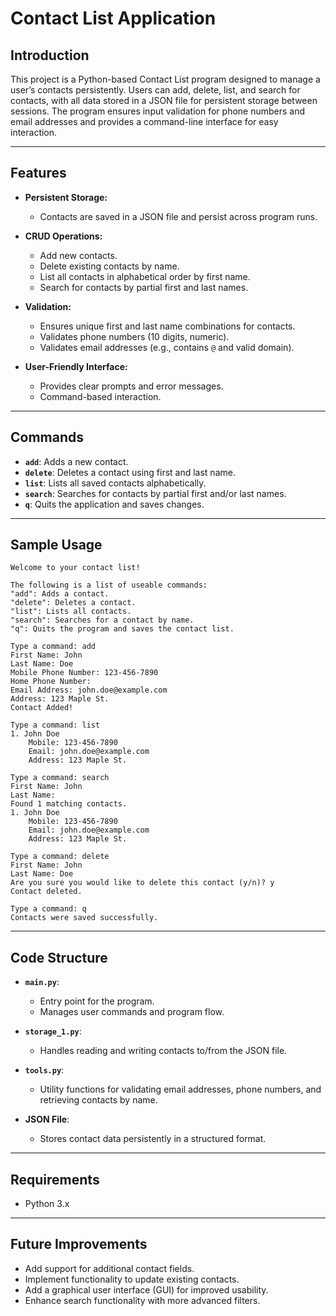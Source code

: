 # Contact List Application

## Introduction

This project is a Python-based Contact List program designed to manage a user’s contacts persistently. Users can add, delete, list, and search for contacts, with all data stored in a JSON file for persistent storage between sessions. The program ensures input validation for phone numbers and email addresses and provides a command-line interface for easy interaction.

---

## Features

- **Persistent Storage:**
  - Contacts are saved in a JSON file and persist across program runs.

- **CRUD Operations:**
  - Add new contacts.
  - Delete existing contacts by name.
  - List all contacts in alphabetical order by first name.
  - Search for contacts by partial first and last names.

- **Validation:**
  - Ensures unique first and last name combinations for contacts.
  - Validates phone numbers (10 digits, numeric).
  - Validates email addresses (e.g., contains `@` and valid domain).

- **User-Friendly Interface:**
  - Provides clear prompts and error messages.
  - Command-based interaction.

---

## Commands

- **`add`**: Adds a new contact.
- **`delete`**: Deletes a contact using first and last name.
- **`list`**: Lists all saved contacts alphabetically.
- **`search`**: Searches for contacts by partial first and/or last names.
- **`q`**: Quits the application and saves changes.

---

## Sample Usage

```
Welcome to your contact list!

The following is a list of useable commands:      
"add": Adds a contact.
"delete": Deletes a contact.
"list": Lists all contacts.
"search": Searches for a contact by name.
"q": Quits the program and saves the contact list.

Type a command: add
First Name: John
Last Name: Doe
Mobile Phone Number: 123-456-7890
Home Phone Number: 
Email Address: john.doe@example.com
Address: 123 Maple St.
Contact Added!

Type a command: list
1. John Doe
    Mobile: 123-456-7890
    Email: john.doe@example.com
    Address: 123 Maple St.

Type a command: search
First Name: John
Last Name: 
Found 1 matching contacts.
1. John Doe
    Mobile: 123-456-7890
    Email: john.doe@example.com
    Address: 123 Maple St.

Type a command: delete
First Name: John
Last Name: Doe
Are you sure you would like to delete this contact (y/n)? y
Contact deleted.

Type a command: q
Contacts were saved successfully.
```

---

## Code Structure

- **`main.py`**:
  - Entry point for the program.
  - Manages user commands and program flow.

- **`storage_1.py`**:
  - Handles reading and writing contacts to/from the JSON file.

- **`tools.py`**:
  - Utility functions for validating email addresses, phone numbers, and retrieving contacts by name.

- **JSON File**:
  - Stores contact data persistently in a structured format.

---

## Requirements

- Python 3.x

---

## Future Improvements

- Add support for additional contact fields.
- Implement functionality to update existing contacts.
- Add a graphical user interface (GUI) for improved usability.
- Enhance search functionality with more advanced filters.

